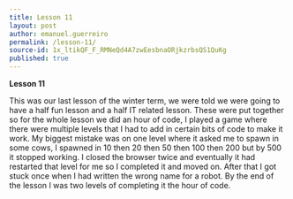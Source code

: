 ```yaml
---
title: Lesson 11
layout: post
author: emanuel.guerreiro
permalink: /lesson-11/
source-id: 1x_ltikQF_F_RMNeQd4A7zwEesbnaORjkzrbsQS1QuKg
published: true
---
```

**Lesson 11**

This was our last lesson of the winter term, we were told we were going to have a half fun lesson and a half IT related lesson. These were put together so for the whole lesson we did an hour of code, I played a game where there were multiple levels that I had to add in certain bits of code to make it work. My biggest mistake was on one level where it asked me to spawn in some cows, I spawned in 10 then 20 then 50 then 100 then 200 but by 500 it stopped working. I closed the browser twice and eventually it had restarted that level for me so I completed it and moved on. After that I got stuck once when I had written the wrong name for a robot. By the end of the lesson I was two levels of completing it the hour of code.

